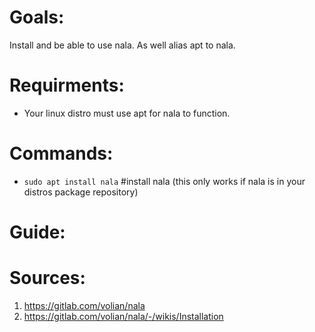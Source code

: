 # Goals:
Install and be able to use nala.  As well alias apt to nala.


# Requirments:
* Your linux distro must use apt for nala to function.


# Commands:
* `sudo apt install nala` #install nala (this only works if nala is in your distros package repository)


# Guide:



# Sources:
1. https://gitlab.com/volian/nala
2. https://gitlab.com/volian/nala/-/wikis/Installation
